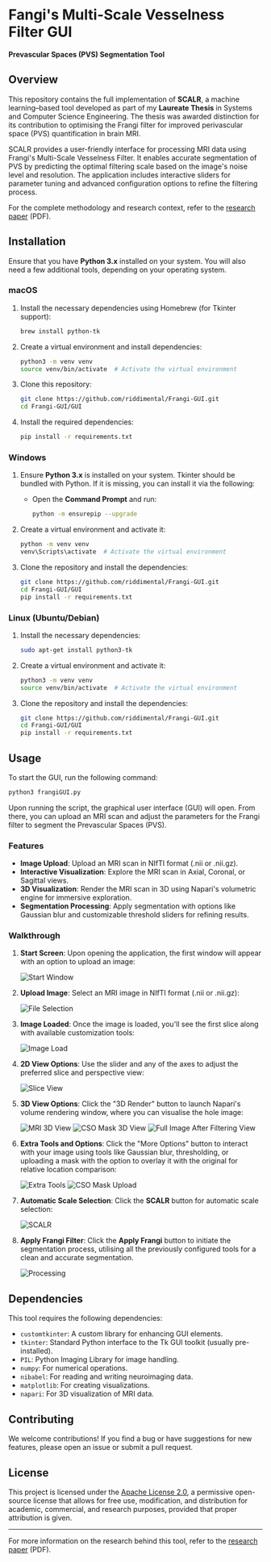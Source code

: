 # Fangi's Multi-Scale Vesselness Filter GUI
**Prevascular Spaces (PVS) Segmentation Tool**

## Overview

This repository contains the full implementation of **SCALR**, a machine learning–based tool developed as part of my **Laureate Thesis** in Systems and Computer Science Engineering. The thesis was awarded distinction for its contribution to optimising the Frangi filter for improved perivascular space (PVS) quantification in brain MRI.

SCALR provides a user-friendly interface for processing MRI data using Frangi's Multi-Scale Vesselness Filter. It enables accurate segmentation of PVS by predicting the optimal filtering scale based on the image's noise level and resolution. The application includes interactive sliders for parameter tuning and advanced configuration options to refine the filtering process.

For the complete methodology and research context, refer to the [research paper](./paper/SCALR_PAPER.pdf) (PDF).

## Installation

Ensure that you have **Python 3.x** installed on your system. You will also need a few additional tools, depending on your operating system.

### macOS

1. Install the necessary dependencies using Homebrew (for Tkinter support):
   ```bash
   brew install python-tk
   ```

2. Create a virtual environment and install dependencies:

   ```bash
   python3 -m venv venv
   source venv/bin/activate  # Activate the virtual environment
   ```

3. Clone this repository:

   ```bash
   git clone https://github.com/riddimental/Frangi-GUI.git
   cd Frangi-GUI/GUI
   ```

4. Install the required dependencies:

   ```bash
   pip install -r requirements.txt
   ```

### Windows

1. Ensure **Python 3.x** is installed on your system. Tkinter should be bundled with Python. If it is missing, you can install it via the following:

   * Open the **Command Prompt** and run:

     ```bash
     python -m ensurepip --upgrade
     ```

2. Create a virtual environment and activate it:

   ```bash
   python -m venv venv
   venv\Scripts\activate  # Activate the virtual environment
   ```

3. Clone the repository and install the dependencies:

   ```bash
   git clone https://github.com/riddimental/Frangi-GUI.git
   cd Frangi-GUI/GUI
   pip install -r requirements.txt
   ```

### Linux (Ubuntu/Debian)

1. Install the necessary dependencies:

   ```bash
   sudo apt-get install python3-tk
   ```

2. Create a virtual environment and activate it:

   ```bash
   python3 -m venv venv
   source venv/bin/activate  # Activate the virtual environment
   ```

3. Clone the repository and install the dependencies:

   ```bash
   git clone https://github.com/riddimental/Frangi-GUI.git
   cd Frangi-GUI/GUI
   pip install -r requirements.txt
   ```

## Usage

To start the GUI, run the following command:

```bash
python3 frangiGUI.py
```

Upon running the script, the graphical user interface (GUI) will open. From there, you can upload an MRI scan and adjust the parameters for the Frangi filter to segment the Prevascular Spaces (PVS).

### Features

* **Image Upload**: Upload an MRI scan in NIfTI format (.nii or .nii.gz).
* **Interactive Visualization**: Explore the MRI scan in Axial, Coronal, or Sagittal views.
* **3D Visualization**: Render the MRI scan in 3D using Napari's volumetric engine for immersive exploration.
* **Segmentation Processing**: Apply segmentation with options like Gaussian blur and customizable threshold sliders for refining results.

### Walkthrough

1. **Start Screen**: Upon opening the application, the first window will appear with an option to upload an image:
   
   ![Start Window](screenshots/Nstart.png)


2. **Upload Image**: Select an MRI image in NIfTI format (.nii or .nii.gz):

   ![File Selection](gifs/Loading%20MRI.gif)


3. **Image Loaded**: Once the image is loaded, you'll see the first slice along with available customization tools:

   ![Image Load](screenshots/Ncoronal.png)


4. **2D View Options**: Use the slider and any of the axes to adjust the preferred slice and perspective view:

   ![Slice View](gifs/first%20GUI%20view.gif)


5. **3D View Options**: Click the "3D Render" button to launch Napari's volume rendering window, where you can visualise the hole image:

   ![MRI 3D View](gifs/3d%20render.gif)
   ![CSO Mask 3D View](gifs/loading%20masks%202.gif)
   ![Full Image After Filtering View](screenshots/N3Dview.png)


6. **Extra Tools and Options**: Click the "More Options" button to interact with your image using tools like Gaussian blur, thresholding, or uploading a mask with the option to overlay it with the original for relative location comparison:

   ![Extra Tools](gifs/extra%20options.gif)
   ![CSO Mask Upload](gifs/loading%20masks.gif)


7. **Automatic Scale Selection**: Click the **SCALR** button for automatic scale selection:

   ![SCALR](screenshots/Nscalr.png)


8. **Apply Frangi Filter**: Click the **Apply Frangi** button to initiate the segmentation process, utilising all the previously configured tools for a clean and accurate segmentation.

   ![Processing](gifs/full%20pvs%20segmentation.gif)


## Dependencies

This tool requires the following dependencies:

* `customtkinter`: A custom library for enhancing GUI elements.
* `tkinter`: Standard Python interface to the Tk GUI toolkit (usually pre-installed).
* `PIL`: Python Imaging Library for image handling.
* `numpy`: For numerical operations.
* `nibabel`: For reading and writing neuroimaging data.
* `matplotlib`: For creating visualizations.
* `napari`: For 3D visualization of MRI data.


## Contributing

We welcome contributions! If you find a bug or have suggestions for new features, please open an issue or submit a pull request.

## License

This project is licensed under the [Apache License 2.0](LICENSE), a permissive open-source license that allows for free use, modification, and distribution for academic, commercial, and research purposes, provided that proper attribution is given.

---

For more information on the research behind this tool, refer to the [research paper](./paper/SCALR_PAPER.pdf) (PDF).
